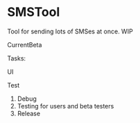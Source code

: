 # SMSTool
Tool for sending lots of SMSes at once. WIP

CurrentBeta 

Tasks: <p/>
UI <p/>
Test <p/>

1. Debug
2. Testing for users and beta testers
2. Release 

